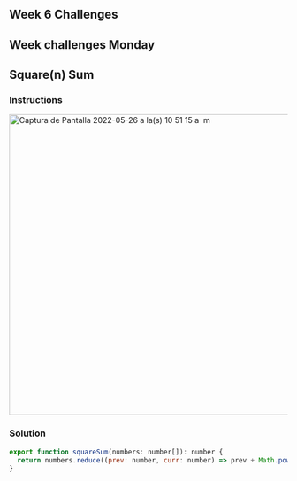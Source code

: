 ## Week 6 Challenges

## Week challenges Monday
## Square(n) Sum
### Instructions
<img width="543" alt="Captura de Pantalla 2022-05-26 a la(s) 10 51 15 a  m" src="https://user-images.githubusercontent.com/91048093/170536077-bf137c7e-6105-45f6-8572-e961583775cd.png">

### Solution
```javascript  
export function squareSum(numbers: number[]): number {
  return numbers.reduce((prev: number, curr: number) => prev + Math.pow(curr, 2),0);
}
  ```
